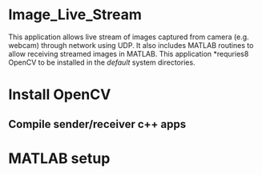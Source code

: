 # Image_Live_Stream
This application allows live stream of images captured from camera (e.g. webcam) through network using UDP. It also includes MATLAB routines to allow receiving streamed images in MATLAB. This application *requries8 OpenCV to be installed in the *default* system directories.

# Install OpenCV

## Compile sender/receiver c++ apps

# MATLAB setup

